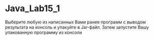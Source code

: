 # Java_Lab15_1

Выберите любую из написанных Вами ранее программ с выводом результата на консоль и упакуйте в Jar-файл. Затем запустите Вашу упакованную программу из консоли
